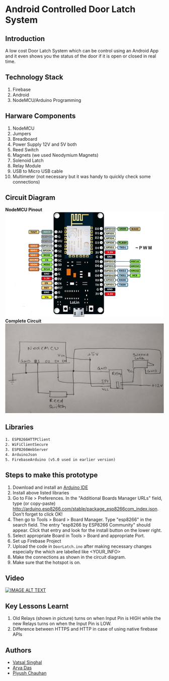 # Android Controlled Door Latch System

## Introduction
A low cost Door Latch System which can be control using an Android App and it even shows you the status of the door if it is open or closed in real time. 

## Technology Stack
1. Firebase
2. Android
3. NodeMCU/Arduino Programming

## Harware Components
1. NodeMCU
2. Jumpers
3. Breadboard
4. Power Supply 12V and 5V both
5. Reed Switch
6. Magnets (we used Neodymium Magnets)
7. Solenoid Latch
8. Relay Module
9. USB to Micro USB cable
10. Multimeter (not necessary but it was handy to quickly check some connections)

## Circuit Diagram
**NodeMCU Pinout** ![](images/NodeMCU-pinout.jpg)
**Complete Circuit** ![](images/Circuit.jpeg)

## Libraries
```
1. ESP8266HTTPClient
2. WiFiClientSecure
3. ESP8266WebServer
4. ArduinoJson
5. FirebaseArduino (v5.0 used in earlier version)
```

## Steps to make this prototype
1. Download and install an [Arduino IDE](https://www.arduino.cc/en/Main/Software)
2. Install above listed libraries
3. Go to File > Preferences. In the "Additional Boards Manager URLs" field, type (or copy-paste) http://arduino.esp8266.com/stable/package_esp8266com_index.json. Don't forget to click OK!
4. Then go to  Tools > Board > Board Manager. Type "esp8266" in the search field. The entry "esp8266 by ESP8266 Community" should appear. Click that entry and look for the install button on the lower right.
5. Select appropriate Board in Tools > Board and appropriate Port.
6. Set up Firebase Project
7. Upload the code in `DoorLatch.ino` after making necessary changes especially the which are labelled like <YOUR_INFO>
8. Make the connections as shown in the circuit diagram.
9. Make sure that the hotspot is on.

## Video
[![IMAGE ALT TEXT](http://img.youtube.com/vi/rhl77WLnQ0s/0.jpg)](http://www.youtube.com/watch?v=rhl77WLnQ0s)


## Key Lessons Learnt
1. Old Relays (shown in picture) turns on when Input Pin is HIGH while the new Relays turns on when the Input Pin is LOW.
2. Difference between HTTPS and HTTP in case of using native firebase APIs

## Authors
- [Vatsal Singhal](https://github.com/vatsalsin)
- [Arya Das](https://github.com/aryadas98)
- [Piyush Chauhan](https://github.com/piyushchauhan/)



